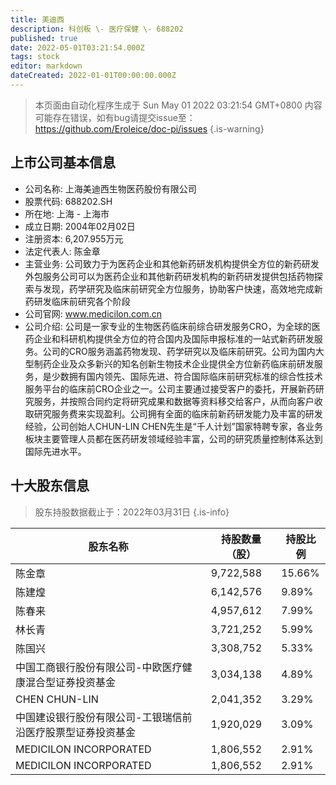 ```yaml
---
title: 美迪西
description: 科创板 \- 医疗保健 \- 688202
published: true
date: 2022-05-01T03:21:54.000Z
tags: stock
editor: markdown
dateCreated: 2022-01-01T00:00:00.000Z
---
```


> 本页面由自动化程序生成于 Sun May 01 2022 03:21:54 GMT+0800
> 内容可能存在错误，如有bug请提交issue至：https://github.com/Eroleice/doc-pi/issues
{.is-warning}

## 上市公司基本信息
- 公司名称: 上海美迪西生物医药股份有限公司
- 股票代码: 688202.SH
- 所在地: 上海 - 上海市
- 成立日期: 2004年02月02日
- 注册资本: 6,207.955万元
- 法定代表人: 陈金章
- 主营业务: 公司致力于为医药企业和其他新药研发机构提供全方位的新药研发外包服务公司可以为医药企业和其他新药研发机构的新药研发提供包括药物探索与发现，药学研究及临床前研究全方位服务，协助客户快速，高效地完成新药研发临床前研究各个阶段
- 公司官网: www.medicilon.com.cn
- 公司介绍: 公司是一家专业的生物医药临床前综合研发服务CRO，为全球的医药企业和科研机构提供全方位的符合国内及国际申报标准的一站式新药研发服务。公司的CRO服务涵盖药物发现、药学研究以及临床前研究。公司为国内大型制药企业及众多新兴的知名创新生物技术企业提供全方位新药临床前研发服务，是少数拥有国内领先、国际先进、符合国际临床前研究标准的综合性技术服务平台的临床前CRO企业之一。公司主要通过接受客户的委托，开展新药研究服务，并按照合同约定将研究成果和数据等资料移交给客户，从而向客户收取研究服务费来实现盈利。公司拥有全面的临床前新药研发能力及丰富的研发经验，公司创始人CHUN-LIN CHEN先生是“千人计划”国家特聘专家，各业务板块主要管理人员都在医药研发领域经验丰富，公司的研究质量控制体系达到国际先进水平。


## 十大股东信息
> 股东持股数据截止于：2022年03月31日
{.is-info}

| 股东名称 | 持股数量（股） | 持股比例 |
| --- | --- | --- |
| 陈金章 | 9,722,588 | 15.66% |
| 陈建煌 | 6,142,576 | 9.89% |
| 陈春来 | 4,957,612 | 7.99% |
| 林长青 | 3,721,252 | 5.99% |
| 陈国兴 | 3,308,752 | 5.33% |
| 中国工商银行股份有限公司-中欧医疗健康混合型证券投资基金 | 3,034,138 | 4.89% |
| CHEN CHUN-LIN | 2,041,352 | 3.29% |
| 中国建设银行股份有限公司-工银瑞信前沿医疗股票型证券投资基金 | 1,920,029 | 3.09% |
| MEDICILON INCORPORATED | 1,806,552 | 2.91% |
| MEDICILON  INCORPORATED | 1,806,552 | 2.91% |




